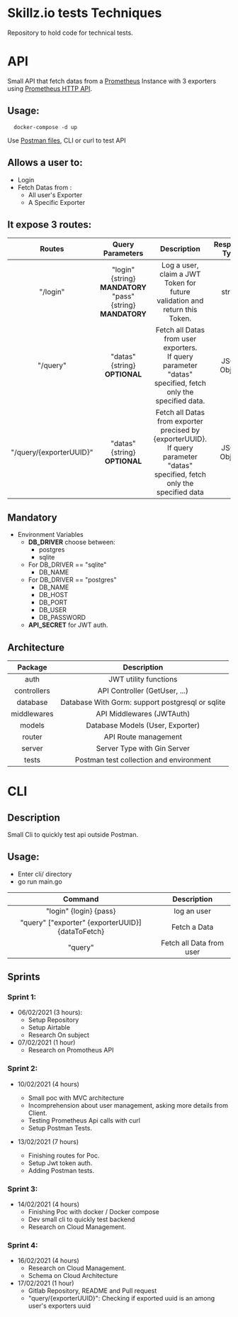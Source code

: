 # Skillz.io tests Techniques
Repository to hold code for technical tests.

# API

Small API that fetch datas from a [Prometheus](https://prometheus.io/) Instance with 3 exporters using [Prometheus HTTP API](https://prometheus.io/docs/prometheus/latest/querying/api/).

## Usage:
```shell
  docker-compose -d up
```
Use [Postman files](API/tests), CLI or curl to test API

## Allows a user to:
  - Login
  - Fetch Datas from :
    * All user's Exporter
    * A Specific Exporter

## It expose 3 routes:
| Routes                                | Query Parameters                                                    | Description                                                                 | Response Type                         |
|:-------------------------------------:|:-------------------------------------------------------------------:|:---------------------------------------------------------------------------:|:-------------------------------------:|
| "/login"                              | "login" {string} **MANDATORY** <br> "pass" {string} **MANDATORY**   | Log a user, claim a JWT Token for future validation and return this Token.  | string                                |
| "/query"                              | "datas" {string} **OPTIONAL**                                       | Fetch all Datas from user exporters.<br>If query parameter "datas" specified, fetch only the specified data.                                                            | JSON Object                           |
| "/query/{exporterUUID}"               | "datas" {string} **OPTIONAL**                                       | Fetch all Datas from exporter precised by {exporterUUID}.<br>If query parameter "datas" specified, fetch only the specified data | JSON Object                           |

## Mandatory
 - Environment Variables
   * **DB_DRIVER** choose between:
      - postgres
      - sqlite
   * For DB_DRIVER == "sqlite"
      * DB_NAME
   * For DB_DRIVER == "postgres"
      * DB_NAME
      * DB_HOST
      * DB_PORT
      * DB_USER
      * DB_PASSWORD
   * **API_SECRET** for JWT auth.

## Architecture
| Package            | Description                                                          |
|:------------------:|:--------------------------------------------------------------------:|
| auth               | JWT utility functions                                                |
| controllers        | API Controller (GetUser, ...)                                        |
| database           | Database With Gorm: support postgresql or sqlite                     |
| middlewares        | API Middlewares (JWTAuth)                                            |
| models             | Database Models (User, Exporter)                                     |
| router             | API Route management                                                 |
| server             | Server Type with Gin Server                                          |
| tests              | Postman test collection and environment                              |


# CLI

## Description
Small Cli to quickly test api outside Postman.

## Usage:
  - Enter cli/ directory
  - go run main.go

| Command                                           | Description                                                          |
|:-------------------------------------------------:|:--------------------------------------------------------------------:|
| "login" {login} {pass}                            | log an user                                                          |
| "query" ["exporter" {exporterUUID}] {dataToFetch} | Fetch a Data                                                         |
| "query"                                           | Fetch all Data from user                                             |



## Sprints

### Sprint 1:
- 06/02/2021 (3 hours):
    * Setup Repository
    * Setup Airtable
    * Research On subject
- 07/02/2021 (1 hour)
    * Research on Promotheus API

### Sprint 2:
- 10/02/2021 (4 hours)
    * Small poc with MVC architecture
    * Incomprehension about user management, asking more details from Client.
    * Testing Prometheus Api calls with curl
    * Setup Postman Tests.

- 13/02/2021 (7 hours)
    * Finishing routes for Poc.
    * Setup Jwt token auth.
    * Adding Postman tests.

### Sprint 3:
- 14/02/2021 (4 hours)
    - Finishing Poc with docker / Docker compose
    - Dev small cli to quickly test backend
    - Research on Cloud Management.

### Sprint 4:
- 16/02/2021 (4 hours)
  - Research on Cloud Management.
  - Schema on Cloud Architecture
- 17/02/2021 (1 hour)
  - Gitlab Repository, README and Pull request
  - "query/{exporterUUID}": Checking if exported uuid is an among user's exporters uuid
